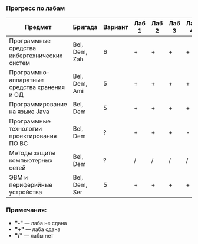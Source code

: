 ### Прогресс по лабам
| Предмет | Бригада | Вариант | Лаб 1 | Лаб 2 | Лаб 3 | Лаб 4 | Лаб 5 | Лаб 6 | Лаб 7 | Лаб 8 | Лаб 9 | Лаб 10 | Лаб 11 | Лаб 12 |
|---------|---------|---------|-------|-------|-------|-------|-------|-------|-------|-------|-------|--------|--------|--------|
| Программные средства кибертехнических систем | Bel, Dem, Zah | 6 | + | + | + | + | + | + | / | / |   |   |   |   |
| Программно-аппаратные средства хранения и ОД | Bel, Dem, Ami | 5 | + | + | + | + | + | + | + | - | / | / | / | / |
| Программирование на языке Java      	       | Bel, Dem      | 5 | + | + | + | + | + | - |   |   |   |   |   |   |
| Программные технологии проектирования ПО ВС  | Bel, Dem      | ? | + | + | + | - | / | / | / | / | / | / | / | / |
| Методы защиты компьютерных сетей             | Bel, Dem      | ? | / | / | / | / | / | / | / | / | / | / | / | / |
| ЭВМ и периферийные устройства                | Bel, Dem, Ser | 5 | + | + | + | + | / | / | / | / |   |   |   |   |

### Примечания:
- **"-"** — лаба не сдана  
- **"+"** — лаба сдана  
- **"/"** — лабы нет  

